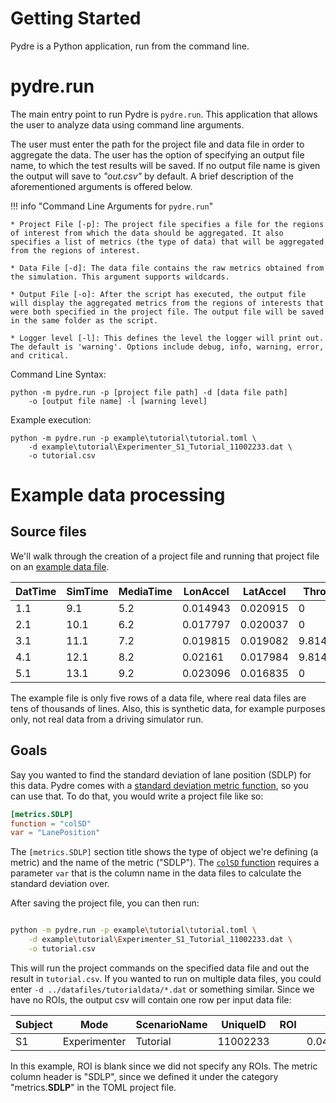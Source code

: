 # Getting Started

Pydre is a Python application, run from the command line. 

# pydre.run

The main entry point to run Pydre is `pydre.run`. This application that allows the user to analyze data using command line arguments.

The user must enter the path for the project file and data file in order to aggregate the data. The user has the option of specifying an output file name, to which the test results will be saved. If no output file name is given the output will save to _"out.csv"_ by default. A brief description of the aforementioned arguments is offered below.

!!! info "Command Line Arguments for `pydre.run`"

    * Project File [-p]: The project file specifies a file for the regions of interest from which the data should be aggregated. It also specifies a list of metrics (the type of data) that will be aggregated from the regions of interest. 

    * Data File [-d]: The data file contains the raw metrics obtained from the simulation. This argument supports wildcards.
    
    * Output File [-o]: After the script has executed, the output file will display the aggregated metrics from the regions of interests that were both specified in the project file. The output file will be saved in the same folder as the script. 
    
    * Logger level [-l]: This defines the level the logger will print out. The default is 'warning'. Options include debug, info, warning, error, and critical.
  
Command Line Syntax: 
```
python -m pydre.run -p [project file path] -d [data file path] 
    -o [output file name] -l [warning level]
```

Example execution: 
```
python -m pydre.run -p example\tutorial\tutorial.toml \
    -d example\tutorial\Experimenter_S1_Tutorial_11002233.dat \
    -o tutorial.csv 
```

# Example data processing

## Source files

We'll walk through the creation of a project file and running that project file on an [example data file](Experimenter_S1_Tutorial_11002233.dat).

| DatTime | SimTime | MediaTime | LonAccel | LatAccel | Throttle | Brake | Gear | Heading  | HeadwayDistance | HeadwayTime | Lane | LaneOffset | RoadOffset | Steer    | Velocity | XPos      | YPos  | GazeObj           |
|---------|---------|-----------|----------|----------|----------|-------|------|----------|-----------------|-------------|------|------------|------------|----------|----------|-----------|-------|-------------------|
| 1.1     | 9.1     | 5.2       | 0.014943 | 0.020915 | 0        | 0     | 3    | 0.116032 | 10000           | 486.5342    | 2    | 0.1        | 5.1        | 0.003261 | 20.55353 | \-6470.89 | 14.6  | InstrumentCluster |
| 2.1     | 10.1    | 6.2       | 0.017797 | 0.020037 | 0        | 0     | 3    | 0.116593 | 10000           | 486.5269    | 2    | 0.12       | 5.12       | 0.003104 | 20.55384 | \-6460    | 15.1  | InstrumentCluster |
| 3.1     | 11.1    | 7.2       | 0.019815 | 0.019082 | 9.814428 | 0     | 3    | 0.117187 | 10000           | 486.5185    | 2    | 0.15       | 5.15       | 0.002947 | 20.5542  | \-6449.11 | 14.6  | None              |
| 4.1     | 12.1    | 8.2       | 0.02161  | 0.017984 | 9.814428 | 0     | 3    | 0.11781  | 10000           | 486.5088    | 2    | 0.2        | 5.2        | 0.002633 | 20.55461 | \-6438.21 | 14.65 | None              |
| 5.1     | 13.1    | 9.2       | 0.023096 | 0.016835 | 0        | 4.3   | 3    | 0.118379 | 10000           | 486.4993    | 2    | 0.2        | 5.2        | 0.002319 | 20.55501 | \-6427.32 | 15.2  | None              |


The example file is only five rows of a data file, where real data files are tens of thousands of lines. Also, this is synthetic data, for example purposes only, not real data from a driving simulator run.

## Goals

Say you wanted to find the standard deviation of lane position (SDLP) for this data. Pydre comes with a [standard deviation metric function](../reference/metrics.md#pydre.metrics.common.colSD), so you can use that. To do that, you would write a project file like so:

```toml title="tutorial_project.toml"
[metrics.SDLP]
function = "colSD"
var = "LanePosition"
```

The `[metrics.SDLP]` section title shows the type of object we're defining (a metric) and the name of the metric ("SDLP").  The [`colSD` function](../reference/metrics.md#pydre.metrics.common.colSD) requires a parameter `var` that is the column name in the data files to calculate the standard deviation over.

After saving the project file, you can then run:

```bash

python -m pydre.run -p example\tutorial\tutorial.toml \
    -d example\tutorial\Experimenter_S1_Tutorial_11002233.dat \
    -o tutorial.csv
```

This will run the project commands on the specified data file and out the result in `tutorial.csv`. If you wanted to run on multiple data files, you could enter `-d ../datafiles/tutorialdata/*.dat` or something similar. Since we have no ROIs, the output csv will contain one row per input data file:

| Subject | Mode         | ScenarioName | UniqueID | ROI | SDLP                |
|---------|--------------|--------------|----------|-----|---------------------|
| S1      | Experimenter | Tutorial     | 11002233 |     | 0.04560701700396553 |

In this example, ROI is blank since we did not specify any ROIs. The metric column header is "SDLP", since we defined it under the category "metrics.**SDLP**" in the TOML project file. 

